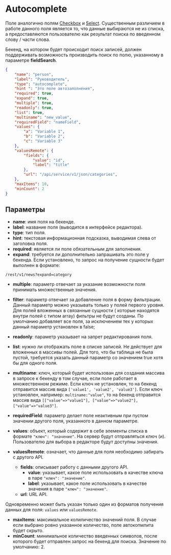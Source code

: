 # Autocomplete

Поле аналогично полям [Checkbox](checkbox.md) и [Select](select.md). Существенным различием в работе данного 
поля является то, что данные выбираются не из списка, а предоставляются пользователю как результат поиска по 
введенном слову / части слова.

Бекенд, на котором будет происходит поиск записей, должен поддерживать возможность производить поиск по полю, 
указанному в параметре **fieldSearch**.

```json
{
    "name": "person",
    "label": "Руководитель",
    "type": "autocomplete",
    "hint ": "Это поле автозаполнения",
    "required": true,
    "expand": true,
    "multiple": true,
    "readonly": true,
    "list": true,
    "multiname": "new_value",
    "requiredField": "nameField",
    "values": {
        "a": "Variable 1",
        "b": "Variable 2",
        "c": "Variable 3"
    },
    "valuesRemote": {
        "fields": {
            "value": "id",
            "label": "title"
        },
        "url": "/api/service/v1/json/categories",
    },
    "maxItems": 10,
    "minCount": 2
}
```

## Параметры

* **name**: имя поля на бекенде.
* **label**: название поля (выводится в интерфейсе редактора).
* **type**: тип поля.
* **hint**: текстовая информационная подсказка, выводимая слева от заголовка поля.
* **required**: является ли поле обязательным для заполнения.
* **expand**: требуется ли дополнительно запрашивать это поле у бекенда. Если установлено, то запрос на получение 
сущности будет выполнен в формате:
```
/rest/v1/news?expand=category
```
* **multiple**: параметр отвечает за указание возможности поля принимать множественные значения.
* **filter**: параметр отвечает за добавление поля в форму фильтрации. Данный параметр можно указывать только у полей 
первого уровня. Для полей вложенных в связанные сущности ( которые находятся внутри полей с типом array) фильтры не 
будут созданы. По умолчанию добавляет все поля, за исключением тех у которых данный параметр установлен в false;
* **readonly**: параметр указывает на запрет редактирования поля.
* **list**: нужно ли отображать поле в списке записей. Не действует для вложенных в массивы полей. Для того, что бы 
таблица не была пустой, требуется указать данный параметр со значением true хотя бы для одного поля.
* **multiname**: ключ, который будет использован для создания массива в запросе к бекенду в том случае, если поле 
работает в множественном режиме. Если ключ не установлен, то на бекенд отправится массив вида 
`['value1', 'value2', 'value3']`. Если ключ установлен, например: `multiname:"value"`, то на бекенд отправится 
массив вида `[["value"=>"value1"], ["value"=>"value2"], ["value"=>"value3"]`.
* **requiredField**: параметр делает поле неактивным при пустом значении другого поля, указанного в данном параметре.

* **values**: объект, который содержит в себе элементы списка в формате `"ключ": "значение"`. На сервер будут 
отправляться ключ (и). Пользователю для выбора в редакторе будут доступны значения.
* **valuesRemote**: означает, что данные для поля необходимо забирать с другого API.
    * **fields**: описывает работу с данными другого API.
        * **value**: указывает, какое поле использовать в качестве ключа в паре `"ключ": "значение"`.
        * **label**: указывает, какое поле использовать в качестве значения в паре `"ключ": "значение"`.
    * **url**: URL API.

Одновременно может быть указан только один из форматов получения данных для поля: `values` или `valuesRemote`.

* **maxItems**: максимальное колиличество значений поля. В случае если выбрано ровно указанное количество, поле 
автокопмлита будет скрыто.
* **minCount**: минимальное количество введенных символов, после которого будет отправлен запрос на бекенд для 
поиска. Значение по умолчанию: 2.

